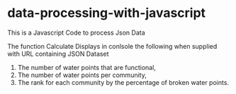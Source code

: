 # data-processing-with-javascript

This is a Javascript Code to process Json Data

The function Calculate Displays in conlsole the following when supplied with URL containing JSON Dataset
 1. The number of water points that are functional,
 2. The number of water points per community,
 3. The rank for each community by the percentage of broken water points.
